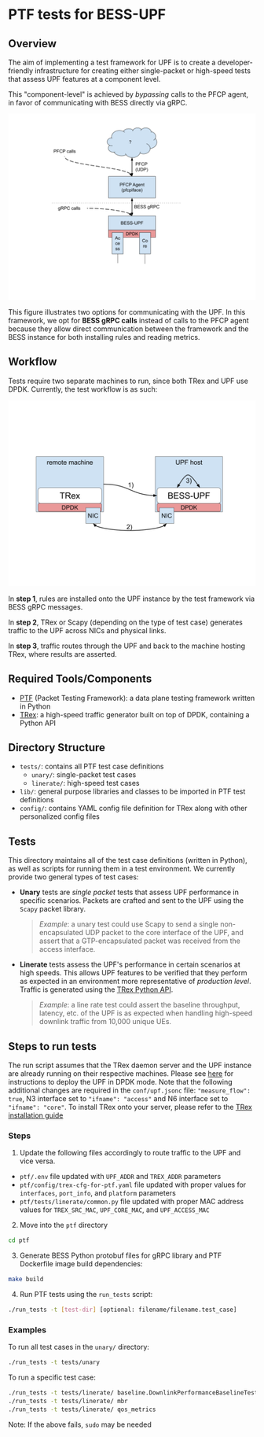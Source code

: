 <!-- SPDX-License-Identifier: Apache-2.0 -->
<!-- Copyright 2021 Open Networking Foundation -->
# PTF tests for BESS-UPF

## Overview

The aim of implementing a test framework for UPF is to create a
developer-friendly infrastructure for creating either single-packet or
high-speed tests that assess UPF features at a component level.

This "component-level" is achieved by *bypassing* calls to the PFCP
agent, in favor of communicating with BESS directly via gRPC.

![Routes](docs/upf-access.svg)

This figure illustrates two options for communicating with the UPF.  In
this framework, we opt for **BESS gRPC calls** instead of calls to the PFCP
agent because they allow direct communication between the framework and
the BESS instance for both installing rules and reading metrics.

## Workflow
Tests require two separate machines to run, since both TRex and UPF
use DPDK. Currently, the test workflow is as such:

![Test](docs/test-run.svg)

In **step 1**, rules are installed onto the UPF instance by the test
framework via BESS gRPC messages.

In **step 2**, TRex or Scapy (depending on the type of test case)
generates traffic to the UPF across NICs and physical links.

In **step 3**, traffic routes through the UPF and back to the machine
hosting TRex, where results are asserted.

## Required Tools/Components
* [PTF](https://github.com/p4lang/PTF) (Packet Testing Framework): a
data plane testing framework written in Python
* [TRex](https://github.com/cisco-system-traffic-generator/trex-core): a
high-speed traffic generator built on top of DPDK, containing a Python API

## Directory Structure
* `tests/`: contains all PTF test case definitions
    * `unary/`: single-packet test cases
    * `linerate/`: high-speed test cases
* `lib/`: general purpose libraries and classes to be imported in PTF
test definitions
* `config/`: contains YAML config file definition for TRex along with
other personalized config files

## Tests
This directory maintains all of the test case definitions (written in
Python), as well as scripts for running them in a test environment. We
currently provide two general types of test cases:

* **Unary** tests are *single packet* tests that assess UPF
performance in specific scenarios. Packets are crafted and sent to the
UPF using the `Scapy` packet library.
    > *Example*: a unary test could use Scapy to send a single
    non-encapsulated UDP packet to the core interface of the UPF, and
    assert that a GTP-encapsulated packet was received from the access
    interface.

* **Linerate** tests assess the UPF's performance in certain scenarios
at high speeds.  This allows UPF features to be verified that they
perform as expected in an environment more representative of *production
level*. Traffic is generated using the [TRex Python
API](https://github.com/cisco-system-traffic-generator/trex-core/blob/master/doc/trex_cookbook.asciidoc).
    > *Example*: a line rate test could assert the baseline throughput,
    latency, etc. of the UPF is as expected when handling high-speed
    downlink traffic from 10,000 unique UEs.

## Steps to run tests
The run script assumes that the TRex daemon server and the UPF
instance are already running on their respective machines. Please see
[here](../docs/INSTALL.md#configuration-dpdk-mode) for instructions to deploy
the UPF in DPDK mode. Note that the following additional changes are required
in the `conf/upf.jsonc` file: `"measure_flow": true`, N3 interface set to
`"ifname": "access"` and N6 interface set to `"ifname": "core"`.
To install TRex onto your server, please refer to the
[TRex installation guide](https://trex-tgn.cisco.com/trex/doc/trex_manual.html#_download_and_installation)

### Steps
1. Update the following files accordingly to route traffic to the UPF and vice versa.
* `ptf/.env` file updated with `UPF_ADDR` and `TREX_ADDR` parameters
* `ptf/config/trex-cfg-for-ptf.yaml` file updated with proper values for
  `interfaces`, `port_info`, and `platform` parameters
* `ptf/tests/linerate/common.py` file updated with proper MAC address values for
  `TREX_SRC_MAC`, `UPF_CORE_MAC`, and `UPF_ACCESS_MAC`

2. Move into the `ptf` directory
```bash
cd ptf
```

3. Generate BESS Python protobuf files for gRPC library and PTF Dockerfile image
   build dependencies:
```bash
make build
```

4. Run PTF tests using the `run_tests` script:
```bash
./run_tests -t [test-dir] [optional: filename/filename.test_case]
```

### Examples
To run all test cases in the `unary/` directory:
```bash
./run_tests -t tests/unary
```
To run a specific test case:
```bash
./run_tests -t tests/linerate/ baseline.DownlinkPerformanceBaselineTest
./run_tests -t tests/linerate/ mbr
./run_tests -t tests/linerate/ qos_metrics
```
Note: If the above fails, `sudo` may be needed
